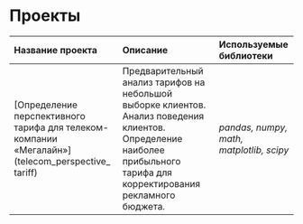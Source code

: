 # Проекты
| Название проекта | Описание | Используемые библиотеки |
| :---------------------- | :---------------------- | :---------------------- |
|[Определение перспективного тарифа для телеком-компании «Мегалайн»](telecom_perspective_ tariff)|Предварительный анализ тарифов на небольшой выборке клиентов. Анализ поведения клиентов. Определение наиболее прибыльного тарифа для корректирования рекламного бюджета.|*pandas, numpy, math, matplotlib, scipy*|
